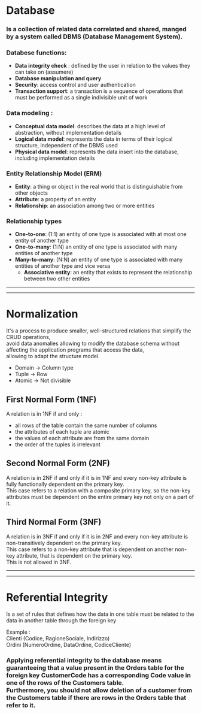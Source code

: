 # Database
### Is a collection of related data correlated and shared, manged by a system called DBMS (Database Management System).
### Databese functions:
- **Data integrity check** : defined by the user in relation to the values they can take on (assumere)
- **Database manipulation and query**
- **Security**: access control and user authentication
- **Transaction support**: a transaction is a sequence of operations that must be performed as a single indivisible unit of work

### Data modeling :
- **Conceptual data model**: describes the data at a high level of abstraction, without implementation details
- **Logical data model**: represents the data in terms of their logical structure, independent of the DBMS used
- **Physical data model**: represents the data insert into the database, including implementation details

### Entity Relationship Model (ERM)
- **Entity**: a thing or object in the real world that is distinguishable from other objects
- **Attribute**: a property of an entity
- **Relationship**: an association among two or more entities

### Relationship types
- **One-to-one**: (1:1) an entity of one type is associated with at most one entity of another type
- **One-to-many**: (1:N) an entity of one type is associated with many entities of another type
- **Many-to-many**: (N:N) an entity of one type is associated with many entities of another type and vice versa
    - **Associative entity**: an entity that exists to represent the relationship between two other entities

---

---

# Normalization
It's a process to produce smaller, well-structured relations that simplify the CRUD operations,<br>
avoid data anomalies allowing to modify the database schema without affecting the application programs that access the data,<br>
allowing to adapt the structure model.

- Domain -> Column type
- Tuple -> Row
- Atomic -> Not divisible

## First Normal Form (1NF)
A relation is in 1NF if and only : 
- all rows of the table contain the same number of columns
- the attributes of each tuple are atomic
- the values of each attribute are from the same domain
- the order of the tuples is irrelevant

## Second Normal Form (2NF)
A relation is in 2NF if and only if it is in 1NF and every non-key attribute is fully functionally dependent on the primary key.<br>
This case refers to a relation with a composite primary key, so the non-key attributes must be dependent on the entire primary key not only on a part of it.

## Third Normal Form (3NF)
A relation is in 3NF if and only if it is in 2NF and every non-key attribute is non-transitively dependent on the primary key.<br>
This case refers to a non-key attribute that is dependent on another non-key attribute, that is dependent on the primary key.<br>
This is not allowed in 3NF.

---

---

# Referential Integrity
Is a set of rules that defines how the data in one table must be related to the data in another table through the foreign key

Example : <br>
Clienti (Codice, RagioneSociale, Indirizzo)<br>
Ordini (NumeroOrdine, DataOrdine, CodiceCliente)<br>

### Applying referential integrity to the database means guaranteeing that a value present in the Orders table for the foreign key CustomerCode has a corresponding Code value in one of the rows of the Customers table. <br>Furthermore, you should not allow deletion of a customer from the Customers table if there are rows in the Orders table that refer to it.





